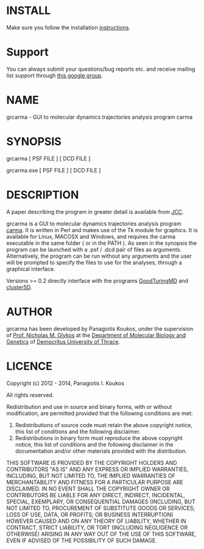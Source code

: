 # **INSTALL**

Make sure you follow the installation
[instructions](https://github.com/pkoukos/grcarma/blob/master/INSTALL.md).

# **Support**

You can always submit your questions/bug reports etc. and receive mailing list support through [this google group](http://groups.google.com/group/carma-molecular-dynamics "Carma Mailing List").

# **NAME**

grcarma - GUI to molecular dynamics trajectories analysis program carma

# **SYNOPSIS**

grcarma [ PSF FILE ] [ DCD FILE ]

grcarma.exe [ PSF FILE ] [ DCD FILE ]

# **DESCRIPTION**

A paper describing the program in greater detail is available from
[JCC](http://dx.doi.org/10.1002/jcc.23381). 

grcarma is a GUI to molecular dynamics trajectories analysis program 
[carma](http://utopia.duth.gr/~glykos/Carma.html). It is written in 
Perl and makes use of the Tk module for graphics. It is available for 
Linux, MACOSX and Windows, and requires the carma executable in the same folder 
( or in the PATH ). As seen in the synopsis the program can be launched 
with  a .psf / .dcd pair of files as arguments. Alternatively, the 
program can be run without any arguments and the user will be prompted
to specify the files to use for the analyses, through a graphical interface.

Versions >= 0.2 directly interface with the programs [GoodTuringMD](https://github.com/pkoukos/GoodTuringMD) and [cluster5D](https://github.com/athbaltzis/cluster5D).

# **AUTHOR**

grcarma has been developed by Panagiotis Koukos, under the supervision of 
[Prof. Nicholas M. Glykos](http://utopia.duth.gr/~glykos/) at the 
[Department of Molecular Biology and Genetics](http://mbg.duth.gr/index.php/en/)
of [Democritus University of Thrace](http://duth.gr/index.en.shtml).

# **LICENCE**

Copyright (c) 2012 - 2014, Panagiotis I. Koukos

All rights reserved.

Redistribution and use in source and binary forms, with or without
modification, are permitted provided that the following conditions are met: 

1. Redistributions of source code must retain the above copyright notice, this
   list of conditions and the following disclaimer. 
2. Redistributions in binary form must reproduce the above copyright notice,
   this list of conditions and the following disclaimer in the documentation
   and/or other materials provided with the distribution. 

THIS SOFTWARE IS PROVIDED BY THE COPYRIGHT HOLDERS AND CONTRIBUTORS "AS IS" AND
ANY EXPRESS OR IMPLIED WARRANTIES, INCLUDING, BUT NOT LIMITED TO, THE IMPLIED
WARRANTIES OF MERCHANTABILITY AND FITNESS FOR A PARTICULAR PURPOSE ARE
DISCLAIMED. IN NO EVENT SHALL THE COPYRIGHT OWNER OR CONTRIBUTORS BE LIABLE FOR
ANY DIRECT, INDIRECT, INCIDENTAL, SPECIAL, EXEMPLARY, OR CONSEQUENTIAL DAMAGES
(INCLUDING, BUT NOT LIMITED TO, PROCUREMENT OF SUBSTITUTE GOODS OR SERVICES;
LOSS OF USE, DATA, OR PROFITS; OR BUSINESS INTERRUPTION) HOWEVER CAUSED AND
ON ANY THEORY OF LIABILITY, WHETHER IN CONTRACT, STRICT LIABILITY, OR TORT
(INCLUDING NEGLIGENCE OR OTHERWISE) ARISING IN ANY WAY OUT OF THE USE OF THIS
SOFTWARE, EVEN IF ADVISED OF THE POSSIBILITY OF SUCH DAMAGE.
